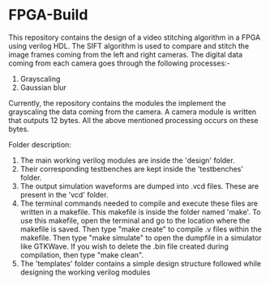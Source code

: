 # FPGA-Build
This repository contains the design of a video stitching algorithm in a FPGA using verilog HDL. The SIFT algorithm is used to compare and stitch the image frames coming from the left and right cameras.
The digital data coming from each camera goes through the following processes:-
1. Grayscaling
2. Gaussian blur



Currently, the repository contains the modules the implement the grayscaling the data coming from the camera. A camera module is written that outputs 12 bytes. All the above mentioned processing occurs on these bytes.

Folder description:
1. The main working verilog modules are inside the 'design' folder.
2. Their corresponding testbenches are kept inside the 'testbenches' folder.
3. The output simulation waveforms are dumped into .vcd files. These are present in the 'vcd' folder.
4. The terminal commands needed to compile and execute these files are written in a makefile. This makefile is inside the folder named 'make'. To use this makefile, open the terminal and go to the location where the makefile is saved. Then type "make create" to compile .v files within the makefile. Then type "make simulate" to open the dumpfile in a simulator like GTKWave. If you wish to delete the .bin file created during compilation, then type "make clean".
5. The 'templates' folder contains a simple design structure followed while designing the working verilog modules
